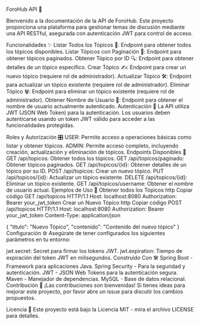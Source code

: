 ForoHub API 🚀

Bienvenido a la documentación de la API de ForoHub. Este proyecto proporciona una plataforma para gestionar temas de discusión mediante una API RESTful, asegurada con autenticación JWT para control de acceso.

Funcionalidades ✨
Listar Todos los Tópicos 📜: Endpoint para obtener todos los tópicos disponibles.
Listar Tópicos con Paginación 📄: Endpoint para obtener tópicos paginados.
Obtener Tópico por ID 🔍: Endpoint para obtener detalles de un tópico específico.
Crear Tópico ✍️: Endpoint para crear un nuevo tópico (requiere rol de administrador).
Actualizar Tópico 🛠️: Endpoint para actualizar un tópico existente (requiere rol de administrador).
Eliminar Tópico 🗑️: Endpoint para eliminar un tópico existente (requiere rol de administrador).
Obtener Nombre de Usuario 👤: Endpoint para obtener el nombre de usuario actualmente autenticado.
Autenticación 🔐
La API utiliza JWT (JSON Web Token) para la autenticación. Los usuarios deben autenticarse usando un token JWT válido para acceder a las funcionalidades protegidas.

Roles y Autorización 🎛️
USER: Permite acceso a operaciones básicas como listar y obtener tópicos.
ADMIN: Permite acceso completo, incluyendo creación, actualización y eliminación de tópicos.
Endpoints Disponibles 📡
GET /api/topicos: Obtener todos los tópicos.
GET /api/topicos/paginado: Obtener tópicos paginados.
GET /api/topicos/{id}: Obtener detalles de un tópico por su ID.
POST /api/topicos: Crear un nuevo tópico.
PUT /api/topicos/{id}: Actualizar un tópico existente.
DELETE /api/topicos/{id}: Eliminar un tópico existente.
GET /api/topicos/username: Obtener el nombre de usuario actual.
Ejemplos de Uso 📘
Obtener todos los Tópicos
http
Copiar código
GET /api/topicos HTTP/1.1
Host: localhost:8080
Authorization: Bearer your_jwt_token
Crear un Nuevo Tópico
http
Copiar código
POST /api/topicos HTTP/1.1
Host: localhost:8080
Authorization: Bearer your_jwt_token
Content-Type: application/json

{
  "titulo": "Nuevo Tópico",
  "contenido": "Contenido del nuevo tópico"
}
Configuración ⚙️
Asegúrate de tener configurados los siguientes parámetros en tu entorno:

jwt.secret: Secret para firmar los tokens JWT.
jwt.expiration: Tiempo de expiración del token JWT en milisegundos.
Construido Con 🛠️
Spring Boot - Framework para aplicaciones Java.
Spring Security - Para la seguridad y autenticación.
JWT - JSON Web Tokens para la autenticación segura.
Maven - Manejador de dependencias.
MySQL - Base de datos relacional.
Contribución 🤝
¡Las contribuciones son bienvenidas! Si tienes ideas para mejorar este proyecto, por favor abre un issue para discutir los cambios propuestos.

Licencia 📜
Este proyecto está bajo la Licencia MIT - mira el archivo LICENSE para detalles.
